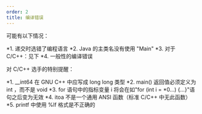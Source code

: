 ```yaml
---
order: 2
title: 编译错误
---
```


可能有以下情况：
>
*1. 递交时选错了编程语言
*2. Java 的主类名没有使用 "Main"
*3. 对于 C/C++：见下
*4. 一般性的编译错误

对 C/C++ 选手的特别提醒：
>
*1. __int64 在 GNU C++ 中应写成 long long 类型
*2. main() 返回值必须定义为 int ，而不是 void
*3. for 语句中的指标变量 i 将会在如"for (int i = *0...) {...}"语句之后变为无效
*4. itoa 不是一个通用 ANSI 函数（标准 C/C++ 中无此函数）
*5. printf 中使用 %lf 格式是不正确的
